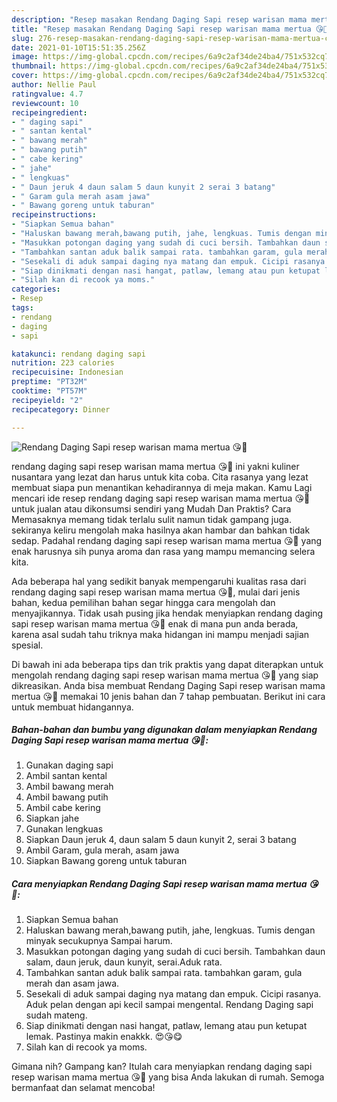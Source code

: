 ```yaml
---
description: "Resep masakan Rendang Daging Sapi resep warisan mama mertua 😘💞 | Cara Masak Rendang Daging Sapi resep warisan mama mertua 😘💞 Yang Lezat Sekali"
title: "Resep masakan Rendang Daging Sapi resep warisan mama mertua 😘💞 | Cara Masak Rendang Daging Sapi resep warisan mama mertua 😘💞 Yang Lezat Sekali"
slug: 276-resep-masakan-rendang-daging-sapi-resep-warisan-mama-mertua-cara-masak-rendang-daging-sapi-resep-warisan-mama-mertua-yang-lezat-sekali
date: 2021-01-10T15:51:35.256Z
image: https://img-global.cpcdn.com/recipes/6a9c2af34de24ba4/751x532cq70/rendang-daging-sapi-resep-warisan-mama-mertua-😘💞-foto-resep-utama.jpg
thumbnail: https://img-global.cpcdn.com/recipes/6a9c2af34de24ba4/751x532cq70/rendang-daging-sapi-resep-warisan-mama-mertua-😘💞-foto-resep-utama.jpg
cover: https://img-global.cpcdn.com/recipes/6a9c2af34de24ba4/751x532cq70/rendang-daging-sapi-resep-warisan-mama-mertua-😘💞-foto-resep-utama.jpg
author: Nellie Paul
ratingvalue: 4.7
reviewcount: 10
recipeingredient:
- " daging sapi"
- " santan kental"
- " bawang merah"
- " bawang putih"
- " cabe kering"
- " jahe"
- " lengkuas"
- " Daun jeruk 4 daun salam 5 daun kunyit 2 serai 3 batang"
- " Garam gula merah asam jawa"
- " Bawang goreng untuk taburan"
recipeinstructions:
- "Siapkan Semua bahan"
- "Haluskan bawang merah,bawang putih, jahe, lengkuas. Tumis dengan minyak secukupnya Sampai harum."
- "Masukkan potongan daging yang sudah di cuci bersih. Tambahkan daun salam, daun jeruk, daun kunyit, serai.Aduk rata."
- "Tambahkan santan aduk balik sampai rata. tambahkan garam, gula merah dan asam jawa."
- "Sesekali di aduk sampai daging nya matang dan empuk. Cicipi rasanya. Aduk pelan dengan api kecil sampai mengental. Rendang Daging sapi sudah mateng."
- "Siap dinikmati dengan nasi hangat, patlaw, lemang atau pun ketupat lemak. Pastinya makin enakkk. 😍😘😋"
- "Silah kan di recook ya moms."
categories:
- Resep
tags:
- rendang
- daging
- sapi

katakunci: rendang daging sapi 
nutrition: 223 calories
recipecuisine: Indonesian
preptime: "PT32M"
cooktime: "PT57M"
recipeyield: "2"
recipecategory: Dinner

---
```



![Rendang Daging Sapi resep warisan mama mertua 😘💞](https://img-global.cpcdn.com/recipes/6a9c2af34de24ba4/751x532cq70/rendang-daging-sapi-resep-warisan-mama-mertua-😘💞-foto-resep-utama.jpg)


rendang daging sapi resep warisan mama mertua 😘💞 ini yakni kuliner nusantara yang lezat dan harus untuk kita coba. Cita rasanya yang lezat membuat siapa pun menantikan kehadirannya di meja makan.
Kamu Lagi mencari ide resep rendang daging sapi resep warisan mama mertua 😘💞 untuk jualan atau dikonsumsi sendiri yang Mudah Dan Praktis? Cara Memasaknya memang tidak terlalu sulit namun tidak gampang juga. sekiranya keliru mengolah maka hasilnya akan hambar dan bahkan tidak sedap. Padahal rendang daging sapi resep warisan mama mertua 😘💞 yang enak harusnya sih punya aroma dan rasa yang mampu memancing selera kita.



Ada beberapa hal yang sedikit banyak mempengaruhi kualitas rasa dari rendang daging sapi resep warisan mama mertua 😘💞, mulai dari jenis bahan, kedua pemilihan bahan segar hingga cara mengolah dan menyajikannya. Tidak usah pusing jika hendak menyiapkan rendang daging sapi resep warisan mama mertua 😘💞 enak di mana pun anda berada, karena asal sudah tahu triknya maka hidangan ini mampu menjadi sajian spesial.


Di bawah ini ada beberapa tips dan trik praktis yang dapat diterapkan untuk mengolah rendang daging sapi resep warisan mama mertua 😘💞 yang siap dikreasikan. Anda bisa membuat Rendang Daging Sapi resep warisan mama mertua 😘💞 memakai 10 jenis bahan dan 7 tahap pembuatan. Berikut ini cara untuk membuat hidangannya.

<!--inarticleads1-->

##### Bahan-bahan dan bumbu yang digunakan dalam menyiapkan Rendang Daging Sapi resep warisan mama mertua 😘💞:

1. Gunakan  daging sapi
1. Ambil  santan kental
1. Ambil  bawang merah
1. Ambil  bawang putih
1. Ambil  cabe kering
1. Siapkan  jahe
1. Gunakan  lengkuas
1. Siapkan  Daun jeruk 4, daun salam 5 daun kunyit 2, serai 3 batang
1. Ambil  Garam, gula merah, asam jawa
1. Siapkan  Bawang goreng untuk taburan




<!--inarticleads2-->

##### Cara menyiapkan Rendang Daging Sapi resep warisan mama mertua 😘💞:

1. Siapkan Semua bahan
1. Haluskan bawang merah,bawang putih, jahe, lengkuas. Tumis dengan minyak secukupnya Sampai harum.
1. Masukkan potongan daging yang sudah di cuci bersih. Tambahkan daun salam, daun jeruk, daun kunyit, serai.Aduk rata.
1. Tambahkan santan aduk balik sampai rata. tambahkan garam, gula merah dan asam jawa.
1. Sesekali di aduk sampai daging nya matang dan empuk. Cicipi rasanya. Aduk pelan dengan api kecil sampai mengental. Rendang Daging sapi sudah mateng.
1. Siap dinikmati dengan nasi hangat, patlaw, lemang atau pun ketupat lemak. Pastinya makin enakkk. 😍😘😋
1. Silah kan di recook ya moms.




Gimana nih? Gampang kan? Itulah cara menyiapkan rendang daging sapi resep warisan mama mertua 😘💞 yang bisa Anda lakukan di rumah. Semoga bermanfaat dan selamat mencoba!
